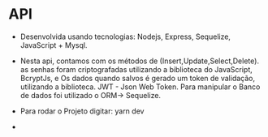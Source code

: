# API 
- Desenvolvida usando tecnologias: Nodejs, Express, Sequelize, JavaScript + Mysql.



- Nesta api, contamos com os métodos de (Insert,Update,Select,Delete).
as senhas foram criptografadas utilizando a biblioteca do JavaScript, BcryptJs, e Os dados quando salvos é gerado um token de validação, utilizando a biblioteca. JWT - Json Web Token. Para manipular o Banco de dados foi utilizado o ORM-> Sequelize.



- Para rodar o Projeto digitar: yarn dev 
- 
